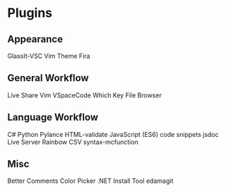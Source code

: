 # Plugins

## Appearance
GlassIt-VSC
Vim Theme
Fira

## General Workflow
Live Share
Vim
VSpaceCode
Which Key
File Browser

## Language Workflow
C#
Python
Pylance
HTML-validate
JavaScript (ES6) code snippets
jsdoc
Live Server
Rainbow CSV
syntax-mcfunction

## Misc
Better Comments
Color Picker
.NET Install Tool
edamagit